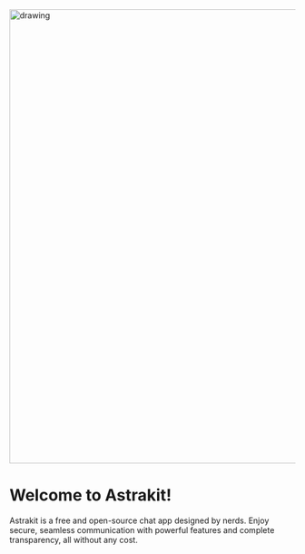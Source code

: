 <img src="https://github.com/astrakit/main-website/blob/9439a5ce124fe0402d6f026a4a4eb243ca4e88b6/src/images/banner.png" alt="drawing" width="800"/>

# Welcome to Astrakit!
Astrakit is a free and open-source chat app designed by nerds. Enjoy secure, seamless communication with powerful features and complete transparency, all without any cost.
